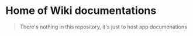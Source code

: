 # Home of Wiki documentations
> There's nothing in this repository, it's just to host app documenations
